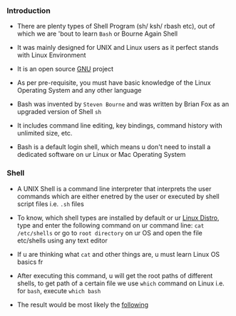### Introduction

- There are plenty types of Shell Program (sh/ ksh/ rbash etc), out of which we are 'bout to learn <code>Bash</code> or Bourne Again Shell

- It was mainly designed for UNIX and Linux users as it perfect stands with Linux Environment

- It is an open source [GNU](https://www.gnu.org/home.en.html) project

- As per pre-requisite, you must have basic knowledge of the Linux Operating System and any other language

- Bash was invented by <code>Steven Bourne</code> and was written by Brian Fox as an upgraded version of Shell <code>sh</code>

- It includes command line editing, key bindings, command history with unlimited size, etc.

- Bash is a default login shell, which means u don't need to install a dedicated software on ur Linux or Mac Operating System

### Shell

- A UNIX Shell is a command line interpreter that interprets the user commands which are either enetred by the user or executed by shell script files i.e. <code>.sh</code> files

- To know, which shell types are installed by default or ur [Linux Distro](https://www.redhat.com/en/topics/linux/whats-the-best-linux-distro-for-you), type and enter the following command on ur command line: <code>cat /etc/shells</code> or go to <code>root directory</code> on ur OS and open the file etc/shells using any text editor

- If u are thinking what <code>cat</code> and other things are, u must learn Linux OS basics fr

- After executing this command, u will get the root paths of different shells, to get path of a certain file we use <code>which</code> command on Linux i.e. for <code>bash</code>, execute <code>which bash</code>

- The result would be most likely the [following](https://github.com/ritukanta/Bash/blob/01/screenshot.png)